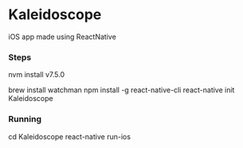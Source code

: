 # Kaleidoscope
iOS app made using ReactNative

### Steps 

nvm install v7.5.0

brew install watchman
npm install -g react-native-cli
react-native init Kaleidoscope


### Running

cd Kaleidoscope
react-native run-ios
